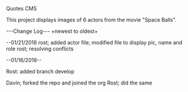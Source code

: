 Quotes CMS

This project displays images of 6 actors from the movie "Space Balls".

---Change Log---
+newest to oldest+

--01/21/2018
rost; added actor file; modified file to display pic, name and role
rost; resolving conflicts


--01/16/2018--

Rost: added branch develop

Davin; forked the repo and joined the org
Rost; did the same

